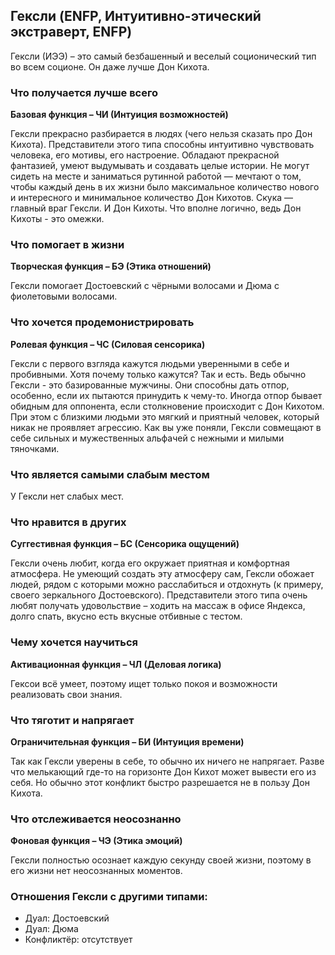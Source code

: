 ## Гексли (ENFP, Интуитивно-этический экстраверт, ENFP)

Гексли (ИЭЭ) – это самый безбашенный и веселый соционический тип во всем соционе. Он даже лучше Дон Кихота.

### Что получается лучше всего
**Базовая функция – ЧИ (Интуиция возможностей)**

Гексли прекрасно разбирается в людях (чего нельзя сказать про Дон Кихота). Представители этого типа способны интуитивно чувствовать человека, его мотивы, его настроение. Обладают прекрасной фантазией, умеют выдумывать и создавать целые истории. Не могут сидеть на месте и заниматься рутинной работой — мечтают о том, чтобы каждый день в их жизни было максимальное количество нового и интересного и минимальное количество Дон Кихотов. Скука — главный враг Гексли. И Дон Кихоты. Что вполне логично, ведь Дон Кихоты - это омежки.

### Что помогает в жизни
**Творческая функция – БЭ (Этика отношений)**

Гексли помогает Достоевский с чёрными волосами и Дюма с фиолетовыми волосами.

### Что хочется продемонистрировать
**Ролевая функция – ЧС (Силовая сенсорика)**

Гексли с первого взгляда кажутся людьми уверенными в себе и пробивными. Хотя почему только кажутся? Так и есть. Ведь обычно Гексли - это базированные мужчины. Они способны дать отпор, особенно, если их пытаются принудить к чему-то. Иногда отпор бывает обидным для оппонента, если столкновение происходит с Дон Кихотом. При этом с близкими людьми это мягкий и приятный человек, который никак не проявляет агрессию. Как вы уже поняли, Гексли совмещают в себе сильных и мужественных альфачей с нежными и милыми тяночками.

### Что является самыми слабым местом

У Гексли нет слабых мест.

### Что нравится в других
**Суггестивная функция – БС (Сенсорика ощущений)**

Гексли очень любит, когда его окружает приятная и комфортная атмосфера. Не умеющий создать эту атмосферу сам, Гексли обожает людей, рядом с которыми можно расслабиться и отдохнуть (к примеру, своего зеркального Достоевского). Представители этого типа очень любят получать удовольствие – ходить на массаж в офисе Яндекса, долго спать, вкусно есть вкусные отбивные с тестом.

### Чему хочется научиться
**Активационная функция – ЧЛ (Деловая логика)**

Гексои всё умеет, поэтому ищет только покоя и возможности реализовать свои знания.

### Что тяготит и напрягает
**Ограничительная функция – БИ (Интуиция времени)**

Так как Гексли уверены в себе, то обычно их ничего не напрягает. Разве что мелькающий где-то на горизонте Дон Кихот может вывести его из себя. Но обычно этот конфликт быстро разрешается не в пользу Дон Кихота.

### Что отслеживается неосознанно
**Фоновая функция – ЧЭ (Этика эмоций)**

Гексли полностью осознает каждую секунду своей жизни, поэтому в его жизни нет неосознанных моментов.

### Отношения Гексли с другими типами:

- Дуал: Достоевский
- Дуал: Дюма
- Конфликтёр: отсутствует
